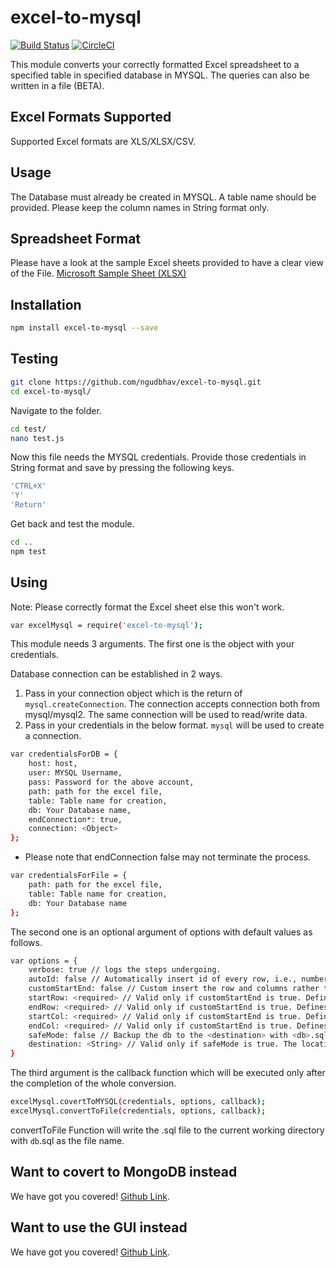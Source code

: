 # excel-to-mysql

[![Build Status](https://travis-ci.org/ngudbhav/excel-to-mysql.svg?branch=master)](https://travis-ci.org/ngudbhav/excel-to-mysql) [![CircleCI](https://circleci.com/gh/ngudbhav/excel-to-mysql.svg?style=svg)](https://circleci.com/gh/ngudbhav/excel-to-mysql)

This module converts your correctly formatted Excel spreadsheet to a specified table in specified database in MYSQL. The queries can also be written in a file (BETA).

## Excel Formats Supported

Supported Excel formats are XLS/XLSX/CSV.

## Usage

The Database must already be created in MYSQL. A table name should be provided. Please keep the column names in String format only.

## Spreadsheet Format

Please have a look at the sample Excel sheets provided to have a clear view of the File. <a href="https://go.microsoft.com/fwlink/?LinkID=521962">Microsoft Sample Sheet (XLSX)</a>

## Installation

```sh
npm install excel-to-mysql --save
```

## Testing

```sh
git clone https://github.com/ngudbhav/excel-to-mysql.git
cd excel-to-mysql/
```

Navigate to the folder.

```sh
cd test/
nano test.js
```

Now this file needs the MYSQL credentials. Provide those credentials in String format and save by pressing the following keys.

```sh
'CTRL+X'
'Y'
'Return'
```

Get back and test the module.

```sh
cd ..
npm test
```

## Using

Note: Please correctly format the Excel sheet else this won't work.

```sh
var excelMysql = require('excel-to-mysql');
```

This module needs 3 arguments.
The first one is the object with your credentials.

Database connection can be established in 2 ways.
1. Pass in your connection object which is the return of `mysql.createConnection`. The connection accepts connection both from mysql/mysql2. The same connection will be used to read/write data.
2. Pass in your credentials in the below format. `mysql` will be used to create a connection.

```sh
var credentialsForDB = {
	host: host,
	user: MYSQL Username,
	pass: Password for the above account,
	path: path for the excel file,
	table: Table name for creation,
	db: Your Database name,
	endConnection*: true,
	connection: <Object>
};
```

* Please note that endConnection false may not terminate the process.

```sh
var credentialsForFile = {
	path: path for the excel file,
	table: Table name for creation,
	db: Your Database name
};
```

The second one is an optional argument of options with default values as follows.

```sh
var options = {
	verbose: true // logs the steps undergoing.
	autoId: false // Automatically insert id of every row, i.e., numbering every row.
	customStartEnd: false // Custom insert the row and columns rather than full excel-file.
	startRow: <required> // Valid only if customStartEnd is true. Defines the start Row of the data.
	endRow: <required> // Valid only if customStartEnd is true. Defines the end Row of the data.
	startCol: <required> // Valid only if customStartEnd is true. Defines the start Column of the data.
	endCol: <required> // Valid only if customStartEnd is true. Defines the end Column of the data.
	safeMode: false // Backup the db to the <destination> with <db>.sql as file name.
	destination: <String> // Valid only if safeMode is true. The location of db.sql file.
}
```

The third argument is the callback function which will be executed only after the completion of the whole conversion.

```sh
excelMysql.covertToMYSQL(credentials, options, callback);
excelMysql.convertToFile(credentials, options, callback);
```

convertToFile Function will write the .sql file to the current working directory with <code>db</code>.sql as the file name.

## Want to covert to MongoDB instead

We have got you covered! <a href="https://github.com/ngudbhav/excel-to-mongodb">Github Link</a>.

## Want to use the GUI instead

We have got you covered! <a href="https://github.com/ngudbhav/TriCo-electron-app">Github Link</a>.
